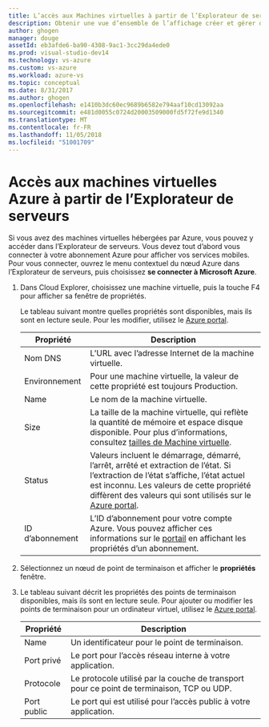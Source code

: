 ```yaml
---
title: L’accès aux Machines virtuelles à partir de l’Explorateur de serveurs | Microsoft Docs
description: Obtenir une vue d’ensemble de l’affichage créer et gérer des machines virtuelles Azure (VM) dans l’Explorateur de serveurs dans Visual Studio.
author: ghogen
manager: douge
assetId: eb3afde6-ba90-4308-9ac1-3cc29da4ede0
ms.prod: visual-studio-dev14
ms.technology: vs-azure
ms.custom: vs-azure
ms.workload: azure-vs
ms.topic: conceptual
ms.date: 8/31/2017
ms.author: ghogen
ms.openlocfilehash: e1410b3dc60ec9689b6582e794aaf10cd13092aa
ms.sourcegitcommit: e481d0055c0724d20003509000fd5f72fe9d1340
ms.translationtype: MT
ms.contentlocale: fr-FR
ms.lasthandoff: 11/05/2018
ms.locfileid: "51001709"
---
```

# <a name="accessing-azure-virtual-machines-from-server-explorer"></a>Accès aux machines virtuelles Azure à partir de l’Explorateur de serveurs

Si vous avez des machines virtuelles hébergées par Azure, vous pouvez y accéder dans l’Explorateur de serveurs. Vous devez tout d’abord vous connecter à votre abonnement Azure pour afficher vos services mobiles. Pour vous connecter, ouvrez le menu contextuel du nœud Azure dans l’Explorateur de serveurs, puis choisissez **se connecter à Microsoft Azure**.

1. Dans Cloud Explorer, choisissez une machine virtuelle, puis la touche F4 pour afficher sa fenêtre de propriétés.

    Le tableau suivant montre quelles propriétés sont disponibles, mais ils sont en lecture seule. Pour les modifier, utilisez le [Azure portal](http://go.microsoft.com/fwlink/p/?LinkID=525040).

   | Propriété | Description |
   | --- | --- |
   | Nom DNS |L’URL avec l’adresse Internet de la machine virtuelle. |
   | Environnement |Pour une machine virtuelle, la valeur de cette propriété est toujours Production. |
   | Name |Le nom de la machine virtuelle. |
   | Size |La taille de la machine virtuelle, qui reflète la quantité de mémoire et espace disque disponible. Pour plus d’informations, consultez [tailles de Machine virtuelle](https://docs.microsoft.com/azure/cloud-services/cloud-services-sizes-specs). |
   | Status |Valeurs incluent le démarrage, démarré, l’arrêt, arrêté et extraction de l’état. Si l’extraction de l’état s’affiche, l’état actuel est inconnu. Les valeurs de cette propriété diffèrent des valeurs qui sont utilisés sur le [Azure portal](http://go.microsoft.com/fwlink/p/?LinkID=525040). |
   | ID d’abonnement |L’ID d’abonnement pour votre compte Azure. Vous pouvez afficher ces informations sur le [portail](http://go.microsoft.com/fwlink/p/?LinkID=525040) en affichant les propriétés d’un abonnement. |
2. Sélectionnez un nœud de point de terminaison et afficher le **propriétés** fenêtre.
3. Le tableau suivant décrit les propriétés des points de terminaison disponibles, mais ils sont en lecture seule. Pour ajouter ou modifier les points de terminaison pour un ordinateur virtuel, utilisez le [Azure portal](http://go.microsoft.com/fwlink/p/?LinkID=525040). 

   | Propriété | Description |
   | --- | --- |
   | Name |Un identificateur pour le point de terminaison. |
   | Port privé |Le port pour l’accès réseau interne à votre application. |
   | Protocole |Le protocole utilisé par la couche de transport pour ce point de terminaison, TCP ou UDP. |
   | Port public |Le port qui est utilisé pour l’accès public à votre application. |
